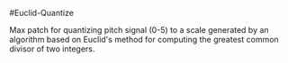 #Euclid-Quantize

Max patch for quantizing pitch signal (0-5) to a scale generated by an algorithm based on Euclid's method for computing the greatest common divisor of two integers.